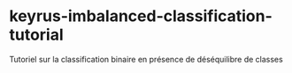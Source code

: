 # keyrus-imbalanced-classification-tutorial
Tutoriel sur la classification binaire en présence de déséquilibre de classes
